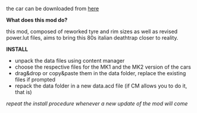 the car can be downloaded from [here](https://www.racedepartment.com/downloads/fiat-uno-turbo-i-e-mk1-mk2.48279/)

**What does this mod do?**

this mod, composed of reworked tyre and rim sizes as well as revised power.lut files, aims to bring this 80s italian deathtrap closer to reality.

**INSTALL**

- unpack the data files using content manager
- choose the respective files for the MK1 and the MK2 version of the cars
- drag&drop or copy&paste them in the data folder, replace the existing files if prompted
- repack the data folder in a new data.acd file (if CM allows you to do it, that is)

_repeat the install procedure whenever a new update of the mod will come_
